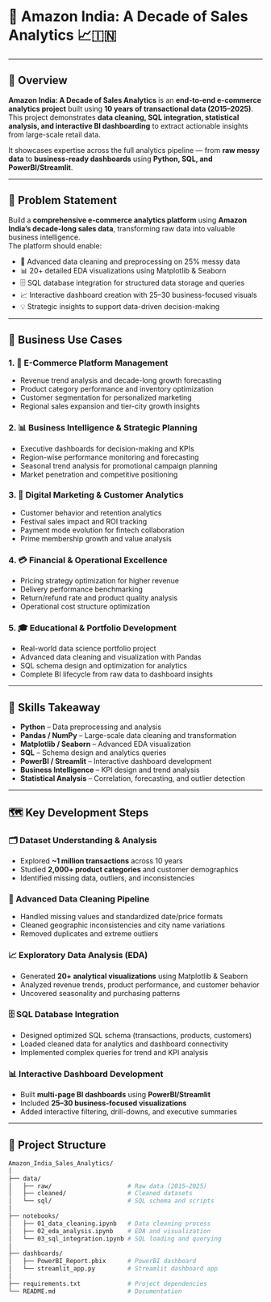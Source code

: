 # 🛒 Amazon India: A Decade of Sales Analytics 📈🇮🇳

---

## 📘 Overview
**Amazon India: A Decade of Sales Analytics** is an **end-to-end e-commerce analytics project** built using **10 years of transactional data (2015–2025)**.  
This project demonstrates **data cleaning, SQL integration, statistical analysis, and interactive BI dashboarding** to extract actionable insights from large-scale retail data.

It showcases expertise across the full analytics pipeline — from **raw messy data** to **business-ready dashboards** using **Python, SQL, and PowerBI/Streamlit**.

---

## 🎯 Problem Statement
Build a **comprehensive e-commerce analytics platform** using **Amazon India’s decade-long sales data**, transforming raw data into valuable business intelligence.  
The platform should enable:

- 🧹 Advanced data cleaning and preprocessing on 25% messy data  
- 📊 20+ detailed EDA visualizations using Matplotlib & Seaborn  
- 🗄️ SQL database integration for structured data storage and queries  
- 📈 Interactive dashboard creation with 25–30 business-focused visuals  
- 💡 Strategic insights to support data-driven decision-making  

---

## 💼 Business Use Cases

### 1. 🏢 E-Commerce Platform Management
- Revenue trend analysis and decade-long growth forecasting  
- Product category performance and inventory optimization  
- Customer segmentation for personalized marketing  
- Regional sales expansion and tier-city growth insights  

### 2. 📊 Business Intelligence & Strategic Planning
- Executive dashboards for decision-making and KPIs  
- Region-wise performance monitoring and forecasting  
- Seasonal trend analysis for promotional campaign planning  
- Market penetration and competitive positioning  

### 3. 🎯 Digital Marketing & Customer Analytics
- Customer behavior and retention analytics  
- Festival sales impact and ROI tracking  
- Payment mode evolution for fintech collaboration  
- Prime membership growth and value analysis  

### 4. 💳 Financial & Operational Excellence
- Pricing strategy optimization for higher revenue  
- Delivery performance benchmarking  
- Return/refund rate and product quality analysis  
- Operational cost structure optimization  

### 5. 🎓 Educational & Portfolio Development
- Real-world data science portfolio project  
- Advanced data cleaning and visualization with Pandas  
- SQL schema design and optimization for analytics  
- Complete BI lifecycle from raw data to dashboard insights  

---

## 🧠 Skills Takeaway
- **Python** – Data preprocessing and analysis  
- **Pandas / NumPy** – Large-scale data cleaning and transformation  
- **Matplotlib / Seaborn** – Advanced EDA visualization  
- **SQL** – Schema design and analytics queries  
- **PowerBI / Streamlit** – Interactive dashboard development  
- **Business Intelligence** – KPI design and trend analysis  
- **Statistical Analysis** – Correlation, forecasting, and outlier detection  

---

## 🗺️ Key Development Steps

### 🗂️ Dataset Understanding & Analysis
- Explored **~1 million transactions** across 10 years  
- Studied **2,000+ product categories** and customer demographics  
- Identified missing data, outliers, and inconsistencies  

### 🧹 Advanced Data Cleaning Pipeline
- Handled missing values and standardized date/price formats  
- Cleaned geographic inconsistencies and city name variations  
- Removed duplicates and extreme outliers  

### 📈 Exploratory Data Analysis (EDA)
- Generated **20+ analytical visualizations** using Matplotlib & Seaborn  
- Analyzed revenue trends, product performance, and customer behavior  
- Uncovered seasonality and purchasing patterns  

### 🗄️ SQL Database Integration
- Designed optimized SQL schema (transactions, products, customers)  
- Loaded cleaned data for analytics and dashboard connectivity  
- Implemented complex queries for trend and KPI analysis  

### 📊 Interactive Dashboard Development
- Built **multi-page BI dashboards** using **PowerBI/Streamlit**  
- Included **25–30 business-focused visualizations**  
- Added interactive filtering, drill-downs, and executive summaries  

---

## 🧩 Project Structure
```bash
Amazon_India_Sales_Analytics/
│
├── data/
│   ├── raw/                     # Raw data (2015–2025)
│   ├── cleaned/                 # Cleaned datasets
│   └── sql/                     # SQL schema and scripts
│
├── notebooks/
│   ├── 01_data_cleaning.ipynb   # Data cleaning process
│   ├── 02_eda_analysis.ipynb    # EDA and visualization
│   └── 03_sql_integration.ipynb # SQL loading and querying
│
├── dashboards/
│   ├── PowerBI_Report.pbix      # PowerBI dashboard
│   └── streamlit_app.py         # Streamlit dashboard app
│
├── requirements.txt             # Project dependencies
└── README.md                    # Documentation
